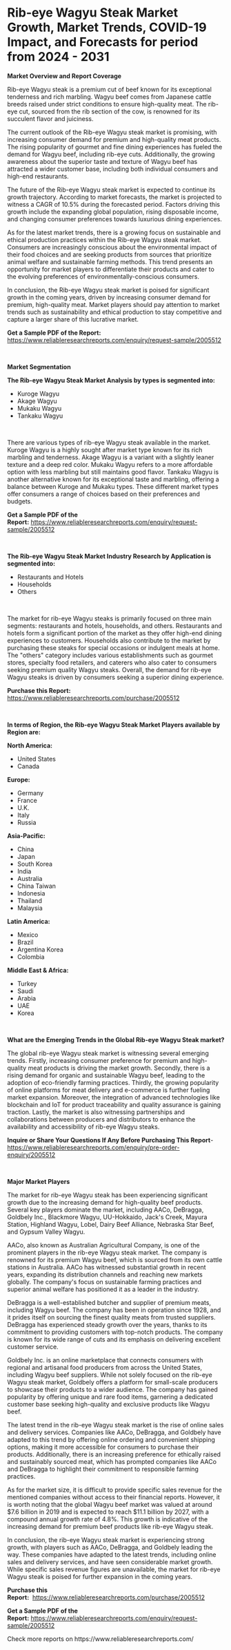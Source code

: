 <p><h1>Rib-eye Wagyu Steak Market Growth, Market Trends, COVID-19 Impact, and Forecasts for period from 2024 - 2031</h1></p><p><strong>Market Overview and Report Coverage</strong></p>
<p><p>Rib-eye Wagyu steak is a premium cut of beef known for its exceptional tenderness and rich marbling. Wagyu beef comes from Japanese cattle breeds raised under strict conditions to ensure high-quality meat. The rib-eye cut, sourced from the rib section of the cow, is renowned for its succulent flavor and juiciness.</p><p>The current outlook of the Rib-eye Wagyu steak market is promising, with increasing consumer demand for premium and high-quality meat products. The rising popularity of gourmet and fine dining experiences has fueled the demand for Wagyu beef, including rib-eye cuts. Additionally, the growing awareness about the superior taste and texture of Wagyu beef has attracted a wider customer base, including both individual consumers and high-end restaurants.</p><p>The future of the Rib-eye Wagyu steak market is expected to continue its growth trajectory. According to market forecasts, the market is projected to witness a CAGR of 10.5% during the forecasted period. Factors driving this growth include the expanding global population, rising disposable income, and changing consumer preferences towards luxurious dining experiences.</p><p>As for the latest market trends, there is a growing focus on sustainable and ethical production practices within the Rib-eye Wagyu steak market. Consumers are increasingly conscious about the environmental impact of their food choices and are seeking products from sources that prioritize animal welfare and sustainable farming methods. This trend presents an opportunity for market players to differentiate their products and cater to the evolving preferences of environmentally-conscious consumers.</p><p>In conclusion, the Rib-eye Wagyu steak market is poised for significant growth in the coming years, driven by increasing consumer demand for premium, high-quality meat. Market players should pay attention to market trends such as sustainability and ethical production to stay competitive and capture a larger share of this lucrative market.</p></p>
<p><strong>Get a Sample PDF of the Report:</strong> <a href="https://www.reliableresearchreports.com/enquiry/request-sample/2005512">https://www.reliableresearchreports.com/enquiry/request-sample/2005512</a></p>
<p>&nbsp;</p>
<p><strong>Market Segmentation</strong></p>
<p><strong>The Rib-eye Wagyu Steak Market Analysis by types is segmented into:</strong></p>
<p><ul><li>Kuroge Wagyu</li><li>Akage Wagyu</li><li>Mukaku Wagyu</li><li>Tankaku Wagyu</li></ul></p>
<p>&nbsp;</p>
<p><p>There are various types of rib-eye Wagyu steak available in the market. Kuroge Wagyu is a highly sought after market type known for its rich marbling and tenderness. Akage Wagyu is a variant with a slightly leaner texture and a deep red color. Mukaku Wagyu refers to a more affordable option with less marbling but still maintains good flavor. Tankaku Wagyu is another alternative known for its exceptional taste and marbling, offering a balance between Kuroge and Mukaku types. These different market types offer consumers a range of choices based on their preferences and budgets.</p></p>
<p><strong>Get a Sample PDF of the Report:</strong>&nbsp;<a href="https://www.reliableresearchreports.com/enquiry/request-sample/2005512">https://www.reliableresearchreports.com/enquiry/request-sample/2005512</a></p>
<p>&nbsp;</p>
<p><strong>The Rib-eye Wagyu Steak Market Industry Research by Application is segmented into:</strong></p>
<p><ul><li>Restaurants and Hotels</li><li>Households</li><li>Others</li></ul></p>
<p>&nbsp;</p>
<p><p>The market for rib-eye Wagyu steaks is primarily focused on three main segments: restaurants and hotels, households, and others. Restaurants and hotels form a significant portion of the market as they offer high-end dining experiences to customers. Households also contribute to the market by purchasing these steaks for special occasions or indulgent meals at home. The "others" category includes various establishments such as gourmet stores, specialty food retailers, and caterers who also cater to consumers seeking premium quality Wagyu steaks. Overall, the demand for rib-eye Wagyu steaks is driven by consumers seeking a superior dining experience.</p></p>
<p><strong>Purchase this Report:</strong>&nbsp; <a href="https://www.reliableresearchreports.com/purchase/2005512">https://www.reliableresearchreports.com/purchase/2005512</a></p>
<p>&nbsp;</p>
<p><strong>In terms of Region, the Rib-eye Wagyu Steak Market Players available by Region are:</strong></p>
<p>
    <p> <strong> North America: </strong>
        <ul>
            <li>United States</li>
            <li>Canada</li>
        </ul>
        </p> 
    <p> <strong> Europe: </strong>
        <ul>
            <li>Germany</li>
            <li>France</li>
            <li>U.K.</li>
            <li>Italy</li>
            <li>Russia</li>
        </ul>
        </p> 
    <p> <strong> Asia-Pacific: </strong>
        <ul>
            <li>China</li>
            <li>Japan</li>
            <li>South Korea</li>
            <li>India</li>
            <li>Australia</li>
            <li>China Taiwan</li>
            <li>Indonesia</li>
            <li>Thailand</li>
            <li>Malaysia</li>
        </ul>
        </p> 
    <p> <strong> Latin America: </strong>
        <ul>
            <li>Mexico</li>
            <li>Brazil</li>
            <li>Argentina Korea</li>
            <li>Colombia</li>
        </ul>
        </p> 
    <p> <strong> Middle East & Africa: </strong>
        <ul>
            <li>Turkey</li>
            <li>Saudi</li>
            <li>Arabia</li>
            <li>UAE</li>
            <li>Korea</li>
        </ul>
    </p>
    </p>
<p>&nbsp;</p>
<p><strong>What are the Emerging Trends in the Global Rib-eye Wagyu Steak market?</strong></p>
<p><p>The global rib-eye Wagyu steak market is witnessing several emerging trends. Firstly, increasing consumer preference for premium and high-quality meat products is driving the market growth. Secondly, there is a rising demand for organic and sustainable Wagyu beef, leading to the adoption of eco-friendly farming practices. Thirdly, the growing popularity of online platforms for meat delivery and e-commerce is further fueling market expansion. Moreover, the integration of advanced technologies like blockchain and IoT for product traceability and quality assurance is gaining traction. Lastly, the market is also witnessing partnerships and collaborations between producers and distributors to enhance the availability and accessibility of rib-eye Wagyu steaks.</p></p>
<p><strong>Inquire or Share Your Questions If Any Before Purchasing This Report</strong>- <a href="https://www.reliableresearchreports.com/enquiry/pre-order-enquiry/2005512">https://www.reliableresearchreports.com/enquiry/pre-order-enquiry/2005512</a></p>
<p>&nbsp;</p>
<p><strong>Major Market Players</strong></p>
<p><p>The market for rib-eye Wagyu steak has been experiencing significant growth due to the increasing demand for high-quality beef products. Several key players dominate the market, including AACo, DeBragga, Goldbely Inc., Blackmore Wagyu, UU-Hokkaido, Jack's Creek, Mayura Station, Highland Wagyu, Lobel, Dairy Beef Alliance, Nebraska Star Beef, and Gypsum Valley Wagyu.</p><p>AACo, also known as Australian Agricultural Company, is one of the prominent players in the rib-eye Wagyu steak market. The company is renowned for its premium Wagyu beef, which is sourced from its own cattle stations in Australia. AACo has witnessed substantial growth in recent years, expanding its distribution channels and reaching new markets globally. The company's focus on sustainable farming practices and superior animal welfare has positioned it as a leader in the industry.</p><p>DeBragga is a well-established butcher and supplier of premium meats, including Wagyu beef. The company has been in operation since 1928, and it prides itself on sourcing the finest quality meats from trusted suppliers. DeBragga has experienced steady growth over the years, thanks to its commitment to providing customers with top-notch products. The company is known for its wide range of cuts and its emphasis on delivering excellent customer service.</p><p>Goldbely Inc. is an online marketplace that connects consumers with regional and artisanal food producers from across the United States, including Wagyu beef suppliers. While not solely focused on the rib-eye Wagyu steak market, Goldbely offers a platform for small-scale producers to showcase their products to a wider audience. The company has gained popularity by offering unique and rare food items, garnering a dedicated customer base seeking high-quality and exclusive products like Wagyu beef.</p><p>The latest trend in the rib-eye Wagyu steak market is the rise of online sales and delivery services. Companies like AACo, DeBragga, and Goldbely have adapted to this trend by offering online ordering and convenient shipping options, making it more accessible for consumers to purchase their products. Additionally, there is an increasing preference for ethically raised and sustainably sourced meat, which has prompted companies like AACo and DeBragga to highlight their commitment to responsible farming practices.</p><p>As for the market size, it is difficult to provide specific sales revenue for the mentioned companies without access to their financial reports. However, it is worth noting that the global Wagyu beef market was valued at around $7.6 billion in 2019 and is expected to reach $11.1 billion by 2027, with a compound annual growth rate of 4.8%. This growth is indicative of the increasing demand for premium beef products like rib-eye Wagyu steak.</p><p>In conclusion, the rib-eye Wagyu steak market is experiencing strong growth, with players such as AACo, DeBragga, and Goldbely leading the way. These companies have adapted to the latest trends, including online sales and delivery services, and have seen considerable market growth. While specific sales revenue figures are unavailable, the market for rib-eye Wagyu steak is poised for further expansion in the coming years.</p></p>
<p><strong>Purchase this Report:</strong>&nbsp;&nbsp;<a href="https://www.reliableresearchreports.com/purchase/2005512">https://www.reliableresearchreports.com/purchase/2005512</a></p>
<p></p>
<p><strong>Get a Sample PDF of the Report:</strong>&nbsp;<a href="https://www.reliableresearchreports.com/enquiry/request-sample/2005512">https://www.reliableresearchreports.com/enquiry/request-sample/2005512</a></p>
<p>Check more reports on https://www.reliableresearchreports.com/</p>